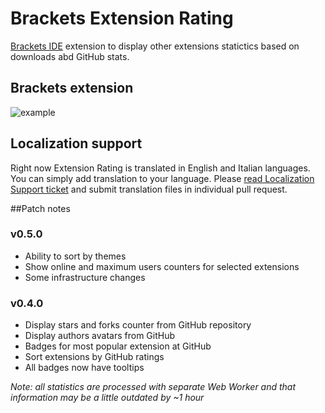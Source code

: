 # Brackets Extension Rating

[Brackets IDE](http://brackets.io) extension to display other extensions statictics based on downloads abd GitHub stats.

## Brackets extension

![example](http://content.screencast.com/users/dnbard/folders/Jing/media/1af2c4aa-e0fe-4974-bee8-66c1cc8788a1/2014-07-23_1039.png)

## Localization support

Right now Extension Rating is translated in English and Italian languages. You can simply add translation to your language. Please [read Localization Support ticket](https://github.com/dnbard/brackets-extension-rating/issues/3) and submit translation files in individual pull request.

##Patch notes
### v0.5.0
* Ability to sort by themes
* Show online and maximum users counters for selected extensions
* Some infrastructure changes

### v0.4.0
* Display stars and forks counter from GitHub repository
* Display authors avatars from GitHub
* Badges for most popular extension at GitHub
* Sort extensions by GitHub ratings
* All badges now have tooltips

*Note: all statistics are processed with separate Web Worker and that information may be a little outdated by ~1 hour*